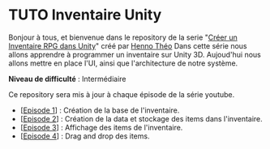 # TUTO Inventaire Unity
 
Bonjour à tous, et bienvenue dans le repository de la serie "[Créer un Inventaire RPG dans Unity](https://www.youtube.com/watch?v=EDMUubMDZ88&list=PLnEqQfz6t05bBL7jIPZ1bq7X6VhKSNN_q)" créé par [Henno Théo](https://github.com/NazioLT) Dans cette série nous allons apprendre à programmer un inventaire sur Unity 3D. Aujoud'hui nous allons mettre en place l'UI, ainsi que l'architecture de notre système.

**Niveau de difficulté** : Intermédiaire

Ce repository sera mis à jour à chaque épisode de la série youtube.

- [[Episode 1](https://www.youtube.com/watch?v=EDMUubMDZ88)] : Création de la base de l'inventaire.
- [[Episode 2](https://www.youtube.com/watch?v=GvGLyAll0Ks)] : Création de la data et stockage des items dans l'inventaire.
- [[Episode 3](https://www.youtube.com/watch?v=zoOmdKlanyc)] : Affichage des items de l'inventaire.
- [[Episode 4]()] : Drag and drop des items.
